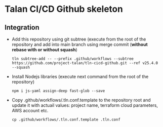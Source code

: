 # Talan CI/CD Github skeleton

## Integration
* Add this repository using git subtree (execute from the root of the repository and add into main branch using merge commit (**without rebase with or without squash**)
  ```
  tln subtree-add -- --prefix .github/workflows --subtree https://github.com/project-talan/tln-cicd-github.git --ref v25.4.0 --squash
  ```
* Install Nodejs libraries (execute next command from the root of the repository)
  ```
  npm i js-yaml assign-deep fast-glob --save
  ```
* Copy .github/workflows/.tln.conf.template to the repository root and update it with actuail values: project name, terraform cloud parameters, AWS account etc.
  ```
  cp .github/workflows/.tln.conf.template .tln.conf
  ```